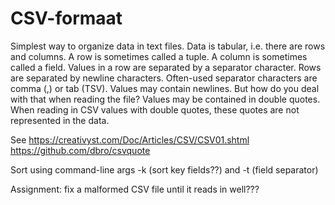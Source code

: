 # CSV-formaat

Simplest way to organize data in text files. Data is tabular, i.e. there are rows and columns. A row is sometimes called a tuple. A column is sometimes called a field.
Values in a row are separated by a separator character. Rows are separated by newline characters.
Often-used separator characters are comma (,) or tab (TSV).
Values may contain newlines. But how do you deal with that when reading the file? Values may be contained in double quotes. When reading in CSV values with double quotes, these quotes are not represented in the data.

See https://creativyst.com/Doc/Articles/CSV/CSV01.shtml
https://github.com/dbro/csvquote

Sort using command-line args -k (sort key fields??) and -t (field separator)

Assignment: fix a malformed CSV file until it reads in well???
